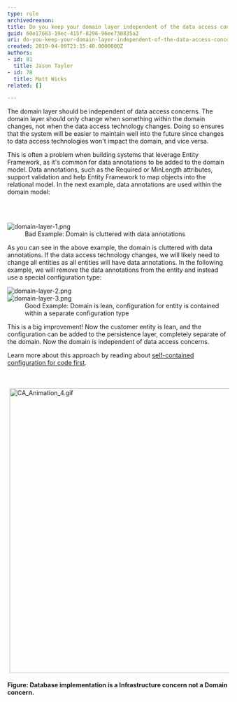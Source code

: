 ```yaml
---
type: rule
archivedreason: 
title: Do you keep your domain layer independent of the data access concerns?
guid: 60e17663-19ec-415f-8296-96ee730835a2
uri: do-you-keep-your-domain-layer-independent-of-the-data-access-concerns
created: 2019-04-09T23:15:40.0000000Z
authors:
- id: 81
  title: Jason Taylor
- id: 78
  title: Matt Wicks
related: []

---
```



<p class="ssw15-rteElement-P">​The domain layer should be independent of data access concerns. The domain layer should only change when something within the domain changes, not when the data access technology changes. Doing so ensures that the system will be easier to maintain well into the futur​e&#160;since changes to data access technologies won't impact the domain, and vice versa.<br></p><p class="ssw15-rteElement-P">This is often a problem when building systems that leverage Entity Framework, as it's common for data annotations to be added to the domain model. Data annotations, such as the Required or MinLength attributes, support validation and help Entity Framework to map objects into the relational model. In the next example, data annotations are used within the domain model&#58;<br></p>
<br><excerpt class='endintro'></excerpt><br>
<dl class="badImage"><dt>​<img src="/PublishingImages/domain-layer-1.png" alt="domain-layer-1.png" /></dt><dd>Bad Example&#58; Domain is cluttered with data annotations</dd></dl><p>As you can see in the above example, the domain is cluttered with data annotations. If the data access technology changes, we will likely need to change all entities as all entities will have data annotations. In the following example, we will remove the data annotations from the entity and instead use a special configuration type&#58;</p><dl class="goodImage"><dt>
         <img src="/PublishingImages/domain-layer-2.png" alt="domain-layer-2.png" />
      </dt><dt>
         <img src="/PublishingImages/domain-layer-3.png" alt="domain-layer-3.png" />
      </dt><dd>Good Example&#58; Domain is lean, configuration for entity is contained within a separate configuration type</dd></dl><p>This is a big improvement! Now the customer entity is lean, and the configuration can be added to the persistence layer, completely separate of the domain. Now the domain is independent of data access concerns.</p><p>Learn more about this approach by reading about 
      <a href="https&#58;//docs.microsoft.com/en-us/ef/core/what-is-new/ef-core-2.0%22%20%5cl%20%22self-contained-type-configuration-for-code-first">self-contained configuration for code first</a>.​<br></p><p><br></p><p><img src="/SiteAssets/keep-your-domain-layer-independent-of-the-data-access-concerns/CA_Animation_4.gif" alt="CA_Animation_4.gif" style="margin&#58;5px;width&#58;650px;" /><br></p><p><strong>Figure&#58;&#160;​Database implementation is a Infrastructure concern not a Domain concern.&#160;​​</strong><strong></strong><br></p>


